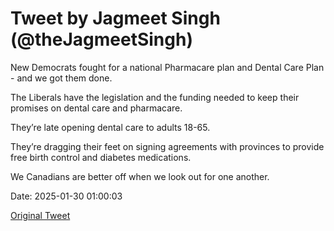 # Tweet by Jagmeet Singh (@theJagmeetSingh)

New Democrats fought for a national Pharmacare plan and Dental Care Plan - and we got them done.

The Liberals have the legislation and the funding needed to keep their promises on dental care and pharmacare. 

They’re late opening dental care to adults 18-65. 

They’re dragging their feet on signing agreements with provinces to provide free birth control and diabetes medications. 

We Canadians are better off when we look out for one another.

Date: 2025-01-30 01:00:03

[Original Tweet](https://x.com/theJagmeetSingh/status/1884768505381470343)

